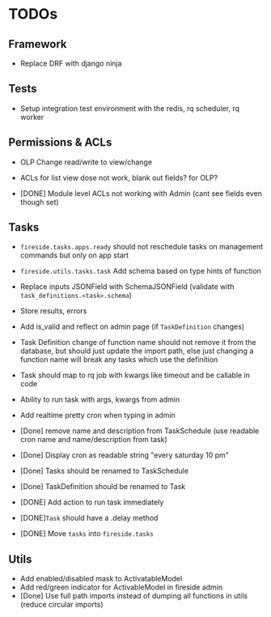 # TODOs

## Framework

- Replace DRF with django ninja

## Tests

- Setup integration test environment with the redis, rq scheduler, rq worker

## Permissions & ACLs

- OLP Change read/write to view/change
- ACLs for list view dose not work, blank out fields? for OLP?

- [DONE] Module level ACLs not working with Admin (cant see fields even though set)

## Tasks

- `fireside.tasks.apps.ready` should not reschedule tasks on management commands but only on app start
- `fireside.utils.tasks.task` Add schema based on type hints of function

- Replace inputs JSONField with SchemaJSONField (validate with `task_definitions.<task>.schema`)

- Store results, errors
- Add is_valid and reflect on admin page (if `TaskDefinition` changes)

- Task Definition change of function name should not remove it from the database, but should just update the import path, else just changing a function name will break any tasks which use the definition

- Task should map to rq job with kwargs like timeout and be callable in code
- Ability to run task with args, kwargs from admin

- Add realtime pretty cron when typing in admin

- [Done] remove name and description from TaskSchedule (use readable cron name and name/description from task)
- [Done] Display cron as readable string "every saturday 10 pm"
- [Done] Tasks should be renamed to TaskSchedule
- [Done] TaskDefinition should be renamed to Task
- [DONE] Add action to run task immediately
- [DONE]`Task` should have a .delay method
- [DONE] Move `tasks` into `fireside.tasks`

## Utils

- Add enabled/disabled mask to ActivatableModel
- Add red/green indicator for ActivableModel in fireside admin
- [Done] Use full path imports instead of dumping all functions in utils (reduce circular imports)
